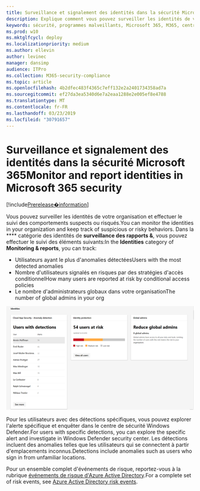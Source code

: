 ```yaml
---
title: Surveillance et signalement des identités dans la sécurité Microsoft 365
description: Explique comment vous pouvez surveiller les identités de votre organisation et effectuer le suivi des comportements suspects ou risqués.
keywords: sécurité, programmes malveillants, Microsoft 365, M365, centre de sécurité, moniteur, rapport, identité
ms.prod: w10
ms.mktglfcycl: deploy
ms.localizationpriority: medium
ms.author: ellevin
author: levinec
manager: dansimp
audience: ITPro
ms.collection: M365-security-compliance
ms.topic: article
ms.openlocfilehash: 4b2dfec483f4365c7eff132e2a2401734358ad7a
ms.sourcegitcommit: ef27da3ea5340d6e7a2eaa1288e2e005ef8e4788
ms.translationtype: MT
ms.contentlocale: fr-FR
ms.lasthandoff: 03/23/2019
ms.locfileid: "30791657"
---
```

# <a name="monitor-and-report-identities-in-microsoft-365-security"></a><span data-ttu-id="aad4f-104">Surveillance et signalement des identités dans la sécurité Microsoft 365</span><span class="sxs-lookup"><span data-stu-id="aad4f-104">Monitor and report identities in Microsoft 365 security</span></span>

[!include[Prerelease�information](prerelease.md)]

<span data-ttu-id="aad4f-105">Vous pouvez surveiller les identités de votre organisation et effectuer le suivi des comportements suspects ou risqués.</span><span class="sxs-lookup"><span data-stu-id="aad4f-105">You can monitor the identities in your organization and keep track of suspicious or risky behaviors.</span></span> <span data-ttu-id="aad4f-106">Dans la \*\*\*\* catégorie des identités de **surveillance des rapports &**, vous pouvez effectuer le suivi des éléments suivants:</span><span class="sxs-lookup"><span data-stu-id="aad4f-106">In the **Identities** category of **Monitoring & reports**, you can track:</span></span>

* <span data-ttu-id="aad4f-107">Utilisateurs ayant le plus d'anomalies détectées</span><span class="sxs-lookup"><span data-stu-id="aad4f-107">Users with the most detected anomalies</span></span>
* <span data-ttu-id="aad4f-108">Nombre d'utilisateurs signalés en risques par des stratégies d'accès conditionnel</span><span class="sxs-lookup"><span data-stu-id="aad4f-108">How many users are reported at risk by conditional access policies</span></span>
* <span data-ttu-id="aad4f-109">Le nombre d'administrateurs globaux dans votre organisation</span><span class="sxs-lookup"><span data-stu-id="aad4f-109">The number of global admins in your org</span></span>

![Catégorie des identités de la page surveillance des rapports &](./media/security-docs/identities.png)

<span data-ttu-id="aad4f-111">Pour les utilisateurs avec des détections spécifiques, vous pouvez explorer l'alerte spécifique et enquêter dans le centre de sécurité Windows Defender.</span><span class="sxs-lookup"><span data-stu-id="aad4f-111">For users with specific detections, you can explore the specific alert and investigate in Windows Defender security center.</span></span> <span data-ttu-id="aad4f-112">Les détections incluent des anomalies telles que les utilisateurs qui se connectent à partir d'emplacements inconnus.</span><span class="sxs-lookup"><span data-stu-id="aad4f-112">Detections include anomalies such as users who sign in from unfamiliar locations.</span></span>

<span data-ttu-id="aad4f-113">Pour un ensemble complet d'événements de risque, reportez-vous à la rubrique [événements de risque d'Azure Active Directory](https://docs.microsoft.com/azure/active-directory/reports-monitoring/concept-risk-events).</span><span class="sxs-lookup"><span data-stu-id="aad4f-113">For a complete set of risk events, see [Azure Active Directory risk events](https://docs.microsoft.com/azure/active-directory/reports-monitoring/concept-risk-events).</span></span>
